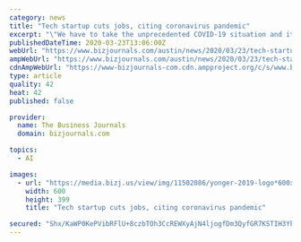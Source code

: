 ```yaml
---
category: news
title: "Tech startup cuts jobs, citing coronavirus pandemic"
excerpt: "\"We have to take the unprecedented COVID-19 situation and its impact on the financial markets seriously,\" the CEO says."
publishedDateTime: 2020-03-23T13:06:00Z
webUrl: "https://www.bizjournals.com/austin/news/2020/03/23/tech-startup-cuts-jobs-citing-coronavirus-pandemic.html"
ampWebUrl: "https://www.bizjournals.com/austin/news/2020/03/23/tech-startup-cuts-jobs-citing-coronavirus-pandemic.amp.html"
cdnAmpWebUrl: "https://www-bizjournals-com.cdn.ampproject.org/c/s/www.bizjournals.com/austin/news/2020/03/23/tech-startup-cuts-jobs-citing-coronavirus-pandemic.amp.html"
type: article
quality: 42
heat: 42
published: false

provider:
  name: The Business Journals
  domain: bizjournals.com

topics:
  - AI

images:
  - url: "https://media.bizj.us/view/img/11502086/yonger-2019-logo*600xx1805-1203-612-0.jpg"
    width: 600
    height: 399
    title: "Tech startup cuts jobs, citing coronavirus pandemic"

secured: "Shx/KaWP0KePVibRFlU+8czbTOh3CcREWXyAjN4ljogfDm3QyfGR7KSTIH3YkAMr04iUwRzQh9n/1aSIOiTtjNuIBvAZfxDHaVUdm3HBP/QMgZYyssZK7+YOCCuD5HfsIlR6PBqUudmbjzPKSuFd1njGNbUyJn8m8PU9FuD9aaj2+885Oi+oJQssV8EEBRMG8rKKOO17AvjNViOs62c+ySa/YWBTAXONAJSSeWO6JZSyDxkWmFXTiXP7ry1P1/92GUUL6WjA1PFmak/MXeX1FOk/XCtDUAvmv08XYOPb4eRlQTKpLYxN3RXks+kQw5m4QGBnAE0nN9xGkr3haZ5l1z84WKComtcalh7UsMd3wFKgF+32cBmnQ6dUxKUj7K6N88XZ/UqO3Ekd8xv+0fEv03Z37CFkLIFZr+5nA7Sb635VlQ7ppAf2mcqeOQWoBeKPQKQpiiCpR/IzAcIv0yDo3ROor1MPSqpsqtIdugLiaGM=;r64cZueezwHjWsCxCiVVRw=="
---
```


